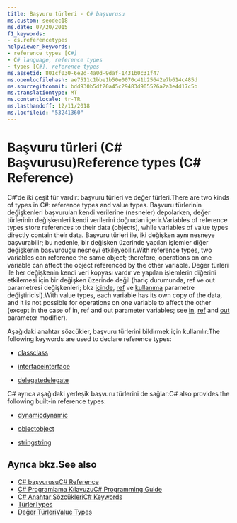 ```yaml
---
title: Başvuru türleri - C# başvurusu
ms.custom: seodec18
ms.date: 07/20/2015
f1_keywords:
- cs.referencetypes
helpviewer_keywords:
- reference types [C#]
- C# language, reference types
- types [C#], reference types
ms.assetid: 801cf030-6e2d-4a0d-9daf-1431b0c31f47
ms.openlocfilehash: ae7511c1bbe1b50e0070c41b25642e7b614c485d
ms.sourcegitcommit: bdd930b5df20a45c29483d905526a2a3e4d17c5b
ms.translationtype: MT
ms.contentlocale: tr-TR
ms.lasthandoff: 12/11/2018
ms.locfileid: "53241360"
---
```

# <a name="reference-types-c-reference"></a><span data-ttu-id="391ef-102">Başvuru türleri (C# Başvurusu)</span><span class="sxs-lookup"><span data-stu-id="391ef-102">Reference types (C# Reference)</span></span>

<span data-ttu-id="391ef-103">C#'de iki çeşit tür vardır: başvuru türleri ve değer türleri.</span><span class="sxs-lookup"><span data-stu-id="391ef-103">There are two kinds of types in C#: reference types and value types.</span></span> <span data-ttu-id="391ef-104">Başvuru türlerinin değişkenleri başvuruları kendi verilerine (nesneler) depolarken, değer türlerinin değişkenleri kendi verilerini doğrudan içerir.</span><span class="sxs-lookup"><span data-stu-id="391ef-104">Variables of reference types store references to their data (objects), while variables of value types directly contain their data.</span></span> <span data-ttu-id="391ef-105">Başvuru türleri ile, iki değişken aynı nesneye başvurabilir; bu nedenle, bir değişken üzerinde yapılan işlemler diğer değişkenin başvurduğu nesneyi etkileyebilir.</span><span class="sxs-lookup"><span data-stu-id="391ef-105">With reference types, two variables can reference the same object; therefore, operations on one variable can affect the object referenced by the other variable.</span></span> <span data-ttu-id="391ef-106">Değer türleri ile her değişkenin kendi veri kopyası vardır ve yapılan işlemlerin diğerini etkilemesi için bir değişken üzerinde değil (hariç durumunda, ref ve out parametresi değişkenleri; bkz [içinde](in-parameter-modifier.md), [ref](ref.md) ve [kullanıma](out-parameter-modifier.md) parametre değiştiricisi).</span><span class="sxs-lookup"><span data-stu-id="391ef-106">With value types, each variable has its own copy of the data, and it is not possible for operations on one variable to affect the other (except in the case of in, ref and out parameter variables; see [in](in-parameter-modifier.md), [ref](ref.md) and [out](out-parameter-modifier.md) parameter modifier).</span></span>

 <span data-ttu-id="391ef-107">Aşağıdaki anahtar sözcükler, başvuru türlerini bildirmek için kullanılır:</span><span class="sxs-lookup"><span data-stu-id="391ef-107">The following keywords are used to declare reference types:</span></span>

- [<span data-ttu-id="391ef-108">class</span><span class="sxs-lookup"><span data-stu-id="391ef-108">class</span></span>](class.md)

- [<span data-ttu-id="391ef-109">interface</span><span class="sxs-lookup"><span data-stu-id="391ef-109">interface</span></span>](interface.md)

- [<span data-ttu-id="391ef-110">delegate</span><span class="sxs-lookup"><span data-stu-id="391ef-110">delegate</span></span>](delegate.md)

 <span data-ttu-id="391ef-111">C# ayrıca aşağıdaki yerleşik başvuru türlerini de sağlar:</span><span class="sxs-lookup"><span data-stu-id="391ef-111">C# also provides the following built-in reference types:</span></span>

- [<span data-ttu-id="391ef-112">dynamic</span><span class="sxs-lookup"><span data-stu-id="391ef-112">dynamic</span></span>](dynamic.md)

- [<span data-ttu-id="391ef-113">object</span><span class="sxs-lookup"><span data-stu-id="391ef-113">object</span></span>](object.md)

- [<span data-ttu-id="391ef-114">string</span><span class="sxs-lookup"><span data-stu-id="391ef-114">string</span></span>](string.md)

## <a name="see-also"></a><span data-ttu-id="391ef-115">Ayrıca bkz.</span><span class="sxs-lookup"><span data-stu-id="391ef-115">See also</span></span>

- [<span data-ttu-id="391ef-116">C# başvurusu</span><span class="sxs-lookup"><span data-stu-id="391ef-116">C# Reference</span></span>](../../../csharp/language-reference/index.md)
- [<span data-ttu-id="391ef-117">C# Programlama Kılavuzu</span><span class="sxs-lookup"><span data-stu-id="391ef-117">C# Programming Guide</span></span>](../../../csharp/programming-guide/index.md)
- [<span data-ttu-id="391ef-118">C# Anahtar Sözcükleri</span><span class="sxs-lookup"><span data-stu-id="391ef-118">C# Keywords</span></span>](index.md)
- [<span data-ttu-id="391ef-119">Türler</span><span class="sxs-lookup"><span data-stu-id="391ef-119">Types</span></span>](types.md)
- [<span data-ttu-id="391ef-120">Değer Türleri</span><span class="sxs-lookup"><span data-stu-id="391ef-120">Value Types</span></span>](value-types.md)